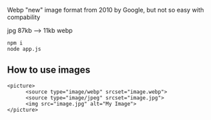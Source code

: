 Webp "new" image format from 2010 by Google, but not so easy with compability

jpg 87kb --> 11kb webp

```
npm i
node app.js

```


## How to use images
```
<picture>
      <source type="image/webp" srcset="image.webp">
      <source type="image/jpeg" srcset="image.jpg">
      <img src="image.jpg" alt="My Image">
</picture>
```
